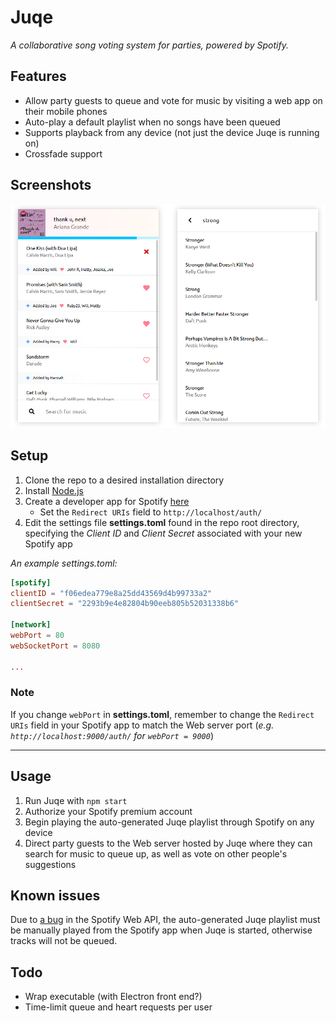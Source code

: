 # Juqe
*A collaborative song voting system for parties, powered by Spotify.*

## Features

- Allow party guests to queue and vote for music by visiting a web app on their mobile phones
- Auto-play a default playlist when no songs have been queued
- Supports playback from any device (not just the device Juqe is running on)
- Crossfade support

## Screenshots
![Screenshots](https://raw.githubusercontent.com/willfiore/juqe/master/screenshots/shot1.png)

## Setup
1. Clone the repo to a desired installation directory
1. Install [Node.js](https://nodejs.org/)
1. Create a developer app for Spotify [here](https://developer.spotify.com/dashboard/applications)
    - Set the `Redirect URIs` field to `http://localhost/auth/`
1. Edit the settings file **settings.toml** found in the repo root directory, specifying the *Client ID* and *Client Secret* associated with your new Spotify app

*An example settings.toml:*
```toml
[spotify]
clientID = "f06edea779e8a25dd43569d4b99733a2"
clientSecret = "2293b9e4e82804b90eeb805b52031338b6"

[network]
webPort = 80
webSocketPort = 8080

...
```
### Note
If you change `webPort` in **settings.toml**, remember to change the `Redirect URIs` field in your Spotify app to match the Web server port (*e.g. `http://localhost:9000/auth/` for `webPort = 9000`*)

---

## Usage
1. Run Juqe with `npm start`
1. Authorize your Spotify premium account
1. Begin playing the auto-generated Juqe playlist through Spotify on any device
1. Direct party guests to the Web server hosted by Juqe where they can search for music to queue up, as well as vote on other people's suggestions

## Known issues
Due to [a bug](https://github.com/spotify/web-api/issues/537) in the Spotify
Web API, the auto-generated Juqe playlist must be manually played from the
Spotify app when Juqe is started, otherwise tracks will not be queued.

## Todo
- Wrap executable (with Electron front end?)
- Time-limit queue and heart requests per user

